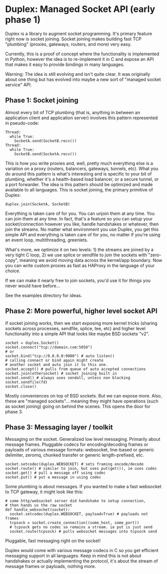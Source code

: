 # Duplex: Managed Socket API (early phase 1)

Duplex is a library to augment socket programming. It's primary feature
right now is socket joining. Socket joining makes building fast TCP "plumbing"
(proxies, gateways, routers, and more) very easy.

Currently, this is a proof of concept where the functionality is
implemented in Python, however the idea is to re-implement it in C and
expose an API that makes it easy to provide bindings in many languages. 

Warning: The idea is still evolving and isn't quite clear. It was originally
about one thing but has evolved into maybe a new sort of "managed socket
service" API.

## Phase 1: Socket joining

Almost every bit of TCP plumbing (that is, anything in between an
application client and application server) involves this pattern
represented in pseudo-code:

	Thread:
	  while True:
	    SocketA.send(SocketB.recv())
	Thread:
	  while True:
	    SocketB.send(SocketA.recv())

This is how you write proxies and, well, pretty much everything else is
a variation on a proxy (routers, balancers, gateways, tunnels, etc). What you do
around this pattern is what's interesting and is specific to your bit of
plumbing, whether it's a health-based load balancer, or a secure tunnel,
or a port forwarder. The idea is this pattern should be optimized and
made available to all languages. This is socket joining, the primary
primitive of Duplex:

	duplex.join(SocketA, SocketB)

Everything is taken care of for you. You can unjoin them at any time.
You can join them at any time. In fact, that's a feature so you can
setup your socket/connection however you like, handle handshakes or
whatever, then join the streams. No matter what environment you use
Duplex, you get this simple API and everything is taken care of for
you, no matter if you're using an event loop, multithreading, greenlets. 

What's more, we optimize it on two levels: 1) the streams are joined by
a very tight C loop, 2) we use splice or sendfile to join the sockets
with "zero-copy", meaning we avoid moving data across the kernel/app
boundary. Now you can write custom proxies as fast as HAProxy in
the language of your choice. 

If we can make it nearly free to join sockets, you'd use it for things
you never would have before...

See the examples directory for ideas.

## Phase 2: More powerful, higher level socket API

If socket joining works, then we start exposing more kernel tricks
(sharing sockets across processes, sendfile, splice, tee, etc) and
higher level functionality into a simple API that looks like maybe BSD
sockets "v2".

	socket = duplex.Socket()
	socket.connect("tcp://domain.com:5050")
	# or 
	socket.bind("tcp://0.0.0.0:9000") # auto listen()
	# calling connect or bind again might create 
	# another socket and auto join it to this one.
	socket.accept() # pulls from queue of auto accepted connections
	socket.join(othersocket) # socket joining built in
	socket.send() # always uses sendall, unless non blocking
	socket.sendfile(fd) 
	socket.close()
	
Mostly conveniences on top of BSD sockets. But we can expose more. Also,
these are "managed sockets"... meaning they might have operations (such
as socket joining) going on behind the scenes. This opens the door for
phase 3.


## Phase 3: Messaging layer / toolkit

Messaging on the socket. Generalized low level messaging. Primarily
about message frames. Pluggable codecs for encoding/decoding frames or
payloads of various message formats: websocket, line-based or generic
delimiter, zeromq, chunked transfer or generic length-prefixed, etc. 

	socket.setcodec(duplex.WEBSOCKET) # sets framing encode/decode
	socket.route() # similar to join, but uses put(get()), ie uses codec
	socket.get() # pull a message off using codec
	socket.put() # put a message in using codec

Some plumbing is about messages. If you wanted to make a fast websocket
to TCP gateway, it might look like this:

	# some http/websocket server did handshake to setup connection,
	# then hands us the raw socket
	def handle_websocket(socket):
	  socket.setcodec(duplex.WEBSOCKET, payload=True) # payloads not frames
	  tcpsock = socket.create_connection((some_host, some_port))
	  # tcpsock gets no codec so remains a stream. ie put is just send
	  socket.route(tcpsock) # pulls websocket messages into tcpsock send

Pluggable, fast messaging right on the socket!

Duplex would come with various message codecs in C so you get efficient
messaging support in all languages. Keep in mind this is not about
handshakes or actually implementing the protocol, it's about the stream
of message frames or payloads, nothing more.
